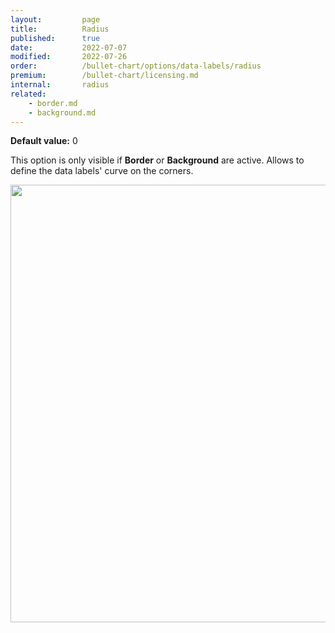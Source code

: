 ```yaml
---
layout:         page
title:          Radius
published:      true
date:           2022-07-07
modified:   	2022-07-26
order:          /bullet-chart/options/data-labels/radius
premium:        /bullet-chart/licensing.md
internal:       radius
related:            
    - border.md
    - background.md
---
```


**Default value:** 0

This option is only visible if **Border** or **Background** are active. Allows to define the data labels' curve on the corners. 

<img src="images/data-labels-corner-radius.png" width="700">